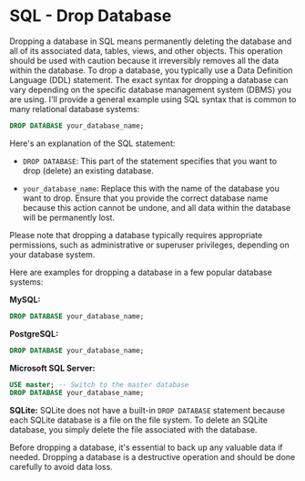 # SQL - Drop Database

Dropping a database in SQL means permanently deleting the database and all of its associated data, tables, views, and other objects. This operation should be used with caution because it irreversibly removes all the data within the database. To drop a database, you typically use a Data Definition Language (DDL) statement. The exact syntax for dropping a database can vary depending on the specific database management system (DBMS) you are using. I'll provide a general example using SQL syntax that is common to many relational database systems:

```sql
DROP DATABASE your_database_name;
```

Here's an explanation of the SQL statement:

- `DROP DATABASE`: This part of the statement specifies that you want to drop (delete) an existing database.

- `your_database_name`: Replace this with the name of the database you want to drop. Ensure that you provide the correct database name because this action cannot be undone, and all data within the database will be permanently lost.

Please note that dropping a database typically requires appropriate permissions, such as administrative or superuser privileges, depending on your database system.

Here are examples for dropping a database in a few popular database systems:

**MySQL:**
```sql
DROP DATABASE your_database_name;
```

**PostgreSQL:**
```sql
DROP DATABASE your_database_name;
```

**Microsoft SQL Server:**
```sql
USE master; -- Switch to the master database
DROP DATABASE your_database_name;
```

**SQLite:**
SQLite does not have a built-in `DROP DATABASE` statement because each SQLite database is a file on the file system. To delete an SQLite database, you simply delete the file associated with the database.

Before dropping a database, it's essential to back up any valuable data if needed. Dropping a database is a destructive operation and should be done carefully to avoid data loss.

